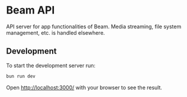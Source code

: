 # Beam API

API server for app functionalities of Beam. Media streaming, file system management, etc. is handled elsewhere.

## Development

To start the development server run:

```sh
bun run dev
```

Open <http://localhost:3000/> with your browser to see the result.
